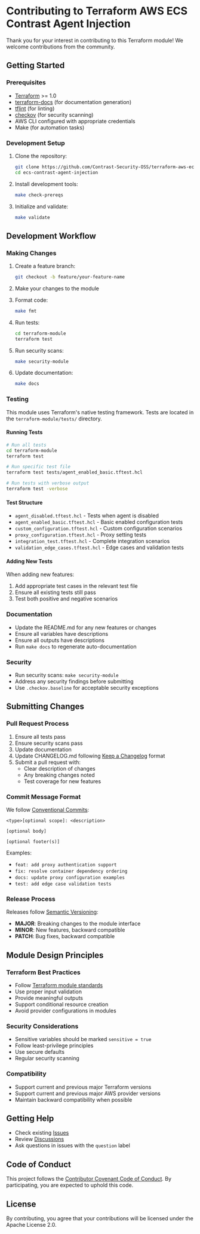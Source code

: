 # Contributing to Terraform AWS ECS Contrast Agent Injection

Thank you for your interest in contributing to this Terraform module! We welcome contributions from the community.

## Getting Started

### Prerequisites

- [Terraform](https://www.terraform.io/downloads.html) >= 1.0
- [terraform-docs](https://terraform-docs.io/) (for documentation generation)
- [tflint](https://github.com/terraform-linters/tflint) (for linting)
- [checkov](https://www.checkov.io/) (for security scanning)
- AWS CLI configured with appropriate credentials
- Make (for automation tasks)

### Development Setup

1. Clone the repository:
   ```bash
   git clone https://github.com/Contrast-Security-OSS/terraform-aws-ecs-contrast-agent-injection.git
   cd ecs-contrast-agent-injection
   ```

2. Install development tools:
   ```bash
   make check-prereqs
   ```

3. Initialize and validate:
   ```bash
   make validate
   ```

## Development Workflow

### Making Changes

1. Create a feature branch:
   ```bash
   git checkout -b feature/your-feature-name
   ```

2. Make your changes to the module

3. Format code:
   ```bash
   make fmt
   ```

4. Run tests:
   ```bash
   cd terraform-module
   terraform test
   ```

5. Run security scans:
   ```bash
   make security-module
   ```

6. Update documentation:
   ```bash
   make docs
   ```

### Testing

This module uses Terraform's native testing framework. Tests are located in the `terraform-module/tests/` directory.

#### Running Tests

```bash
# Run all tests
cd terraform-module
terraform test

# Run specific test file
terraform test tests/agent_enabled_basic.tftest.hcl

# Run tests with verbose output
terraform test -verbose
```

#### Test Structure

- `agent_disabled.tftest.hcl` - Tests when agent is disabled
- `agent_enabled_basic.tftest.hcl` - Basic enabled configuration tests
- `custom_configuration.tftest.hcl` - Custom configuration scenarios
- `proxy_configuration.tftest.hcl` - Proxy setting tests
- `integration_test.tftest.hcl` - Complete integration scenarios
- `validation_edge_cases.tftest.hcl` - Edge cases and validation tests

#### Adding New Tests

When adding new features:
1. Add appropriate test cases in the relevant test file
2. Ensure all existing tests still pass
3. Test both positive and negative scenarios

### Documentation

- Update the README.md for any new features or changes
- Ensure all variables have descriptions
- Ensure all outputs have descriptions
- Run `make docs` to regenerate auto-documentation

### Security

- Run security scans: `make security-module`
- Address any security findings before submitting
- Use `.checkov.baseline` for acceptable security exceptions

## Submitting Changes

### Pull Request Process

1. Ensure all tests pass
2. Ensure security scans pass
3. Update documentation
4. Update CHANGELOG.md following [Keep a Changelog](https://keepachangelog.com/) format
5. Submit a pull request with:
   - Clear description of changes
   - Any breaking changes noted
   - Test coverage for new features

### Commit Message Format

We follow [Conventional Commits](https://www.conventionalcommits.org/):

```
<type>[optional scope]: <description>

[optional body]

[optional footer(s)]
```

Examples:
- `feat: add proxy authentication support`
- `fix: resolve container dependency ordering`
- `docs: update proxy configuration examples`
- `test: add edge case validation tests`

### Release Process

Releases follow [Semantic Versioning](https://semver.org/):

- **MAJOR**: Breaking changes to the module interface
- **MINOR**: New features, backward compatible
- **PATCH**: Bug fixes, backward compatible

## Module Design Principles

### Terraform Best Practices

- Follow [Terraform module standards](https://www.terraform.io/docs/modules/index.html)
- Use proper input validation
- Provide meaningful outputs
- Support conditional resource creation
- Avoid provider configurations in modules

### Security Considerations

- Sensitive variables should be marked `sensitive = true`
- Follow least-privilege principles
- Use secure defaults
- Regular security scanning

### Compatibility

- Support current and previous major Terraform versions
- Support current and previous major AWS provider versions
- Maintain backward compatibility when possible

## Getting Help

- Check existing [Issues](https://github.com/Contrast-Security-OSS/terraform-aws-ecs-contrast-agent-injection/issues)
- Review [Discussions](https://github.com/Contrast-Security-OSS/terraform-aws-ecs-contrast-agent-injection/discussions)
- Ask questions in issues with the `question` label

## Code of Conduct

This project follows the [Contributor Covenant Code of Conduct](CODE_OF_CONDUCT.md). By participating, you are expected to uphold this code.

## License

By contributing, you agree that your contributions will be licensed under the Apache License 2.0.
